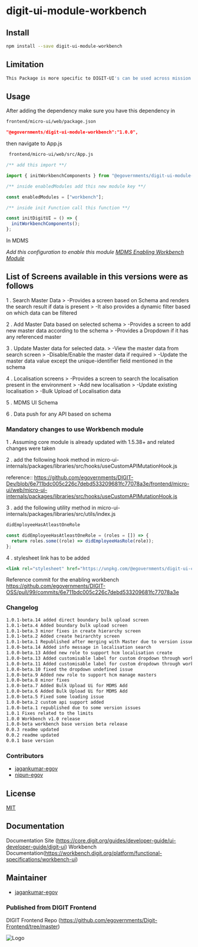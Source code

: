 # digit-ui-module-workbench

## Install

```bash
npm install --save digit-ui-module-workbench
```

## Limitation

```bash
This Package is more specific to DIGIT-UI's can be used across mission's
```

## Usage

After adding the dependency make sure you have this dependency in

```bash
frontend/micro-ui/web/package.json
```

```json
"@egovernments/digit-ui-module-workbench":"1.0.0",
```

then navigate to App.js

```bash
 frontend/micro-ui/web/src/App.js
```

```jsx
/** add this import **/

import { initWorkbenchComponents } from "@egovernments/digit-ui-module-workbench";

/** inside enabledModules add this new module key **/

const enabledModules = ["workbench"];

/** inside init Function call this function **/

const initDigitUI = () => {
  initWorkbenchComponents();
};

```

In MDMS

_Add this configuration to enable this module [MDMS Enabling Workbench Module](https://github.com/egovernments/works-mdms-data/blob/588d241ba3a9ab30f4d4c2c387a513da811620ca/data/pg/tenant/citymodule.json#L227)_

## List of Screens available in this versions were as follows

1 . Search Master Data
    > -Provides a screen based on Schema and renders the search result if data is present
    > -It also provides a dynamic filter based on which data can be filtered


2 . Add Master Data based on selected schema
    > -Provides a screen to add new master data according to the schema
    > -Provides a Dropdown if it has any referenced master 

3 . Update Master data for selected data.
    > -View the master data from search screen
    > -Disable/Enable the master data if required
    > -Update the master data value except the unique-identifier field mentioned in the schema



4 . Localisation screens
    > -Provides a screen to search the localisation present in the environment
    > -Add new localisation 
    > -Update existing localisation
    > -Bulk Upload of Localisation data

5 . MDMS UI Schema

6 . Data push for any API based on schema

### Mandatory changes to use Workbench module

1 . Assuming core module is already updated with 1.5.38+ and related changes were taken

2 . add the following hook method in micro-ui-internals/packages/libraries/src/hooks/useCustomAPIMutationHook.js

reference:: 
https://github.com/egovernments/DIGIT-Dev/blob/6e711bdc005c226c7debd533209681fc77078a3e/frontend/micro-ui/web/micro-ui-internals/packages/libraries/src/hooks/useCustomAPIMutationHook.js

3 . add the following utility method in micro-ui-internals/packages/libraries/src/utils/index.js
```jsx
didEmployeeHasAtleastOneRole

const didEmployeeHasAtleastOneRole = (roles = []) => {
  return roles.some((role) => didEmployeeHasRole(role));
};

```

4 . stylesheet link has to be added 
```jsx
<link rel="stylesheet" href="https://unpkg.com/@egovernments/digit-ui-css@1.2.114/dist/index.css" />
```
Reference commit for the enabling workbench
https://github.com/egovernments/DIGIT-OSS/pull/99/commits/6e711bdc005c226c7debd533209681fc77078a3e



### Changelog

```bash
1.0.1-beta.14 added direct boundary bulk upload screen
1.0.1-beta.4 Added boundary bulk upload screen
1.0.1-beta.3 minor fixes in create hierarchy screen
1.0.1-beta.2 Added create heirarchty screen
1.0.1-beta.1 Republished after merging with Master due to version issues.
1.0.0-beta.14 Added info message in localisation search
1.0.0-beta.13 Added new role to support hcm localisation create
1.0.0-beta.13 Added customisable label for custom dropdown through workbench ui schema
1.0.0-beta.11 Added customisable label for custom dropdown through workbench ui schema
1.0.0-beta.10 fixed the dropdown undefined issue 
1.0.0-beta.9 Added new role to support hcm manage masters
1.0.0-beta.8 minor fixes
1.0.0-beta.7 Added Bulk Upload Ui for MDMS Add
1.0.0-beta.6 Added Bulk Upload Ui for MDMS Add
1.0.0-beta.5 Fixed some loading issue
1.0.0-beta.2 custom api support added
1.0.0-beta.1 republished due to some version issues
1.0.1 Fixes related to the limits
1.0.0 Workbench v1.0 release
1.0.0-beta workbench base version beta release
0.0.3 readme updated
0.0.2 readme updated
0.0.1 base version
```

### Contributors

- [jagankumar-egov](https://github.com/jagankumar-egov) 
- [nipun-egov](https://github.com/nipun-egov)


## License

[MIT](https://choosealicense.com/licenses/mit/)

## Documentation

Documentation Site (https://core.digit.org/guides/developer-guide/ui-developer-guide/digit-ui)
Workbench Documentation(https://workbench.digit.org/platform/functional-specifications/workbench-ui)

## Maintainer

- [jagankumar-egov](https://www.github.com/jagankumar-egov)


### Published from DIGIT Frontend 
DIGIT Frontend Repo (https://github.com/egovernments/Digit-Frontend/tree/master)


![Logo](https://s3.ap-south-1.amazonaws.com/works-dev-asset/mseva-white-logo.png)

